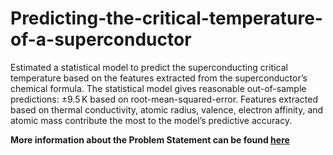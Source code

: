 # Predicting-the-critical-temperature-of-a-superconductor
Estimated a statistical model to predict the superconducting critical temperature based on the features extracted from the superconductor’s chemical formula. The statistical model gives reasonable out-of-sample predictions: ±9.5 K based on root-mean-squared-error. Features extracted based on thermal conductivity, atomic radius, valence, electron affinity, and atomic mass contribute the most to the model’s predictive accuracy.

**More information about the Problem Statement can be found [here](https://www.sciencedirect.com/science/article/abs/pii/S0927025618304877?via%3Dihub)**
